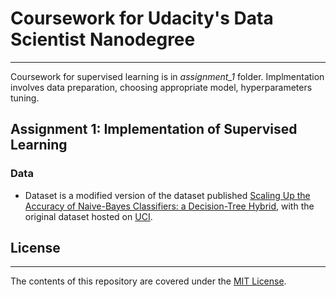 # Coursework for Udacity's Data Scientist Nanodegree
---
Coursework for supervised learning is in _assignment_1_ folder. Implmentation involves data preparation, choosing appropriate model, hyperparameters tuning.

## Assignment 1: Implementation of Supervised Learning
### Data
- Dataset is a modified version of the dataset published [Scaling Up the Accuracy of Naive-Bayes Classifiers: a Decision-Tree Hybrid](https://www.aaai.org/Papers/KDD/1996/KDD96-033.pdf), with the original dataset hosted on [UCI](https://archive.ics.uci.edu/ml/datasets/Census+Income).

## License
---
The contents of this repository are covered under the [MIT License](https://opensource.org/licenses/MIT).
